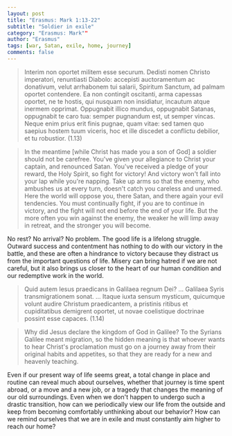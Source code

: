 ```yaml
---
layout: post
title: "Erasmus: Mark 1:13-22"
subtitle: "Soldier in exile"
category: "Erasmus: Mark""
author: "Erasmus"
tags: [war, Satan, exile, home, journey]
comments: false
---
```


> Interim non oportet militem esse securum. Dedisti nomen Christo imperatori, renuntiasti Diabolo: accepisti auctoramentum ac donativum, velut arrhabonem tui salarii, Spiritum Sanctum, ad palmam oportet contendere. Ea non contingit oscitanti, arma capessas oportet, ne te hostis, qui nusquam non insidiatur, incautum atque inermem opprimat. Oppugnabit illico mundus, oppugnabit Satanas, oppugnabit te caro tua: semper pugnandum est, ut semper vincas. Neque enim prius erit finis pugnae, quam vitae: sed tamen quo saepius hostem tuum viceris, hoc et ille discedet a conflictu debilior, et tu robustior. (1.13)

> In the meantime [while Christ has made you a son of God] a soldier should not be carefree. You've given your allegiance to Christ your captain, and renounced Satan. You've received a pledge of your reward, the Holy Spirit, so fight for victory! And victory won't fall into your lap while you're napping. Take up arms so that the enemy, who ambushes us at every turn, doesn't catch you careless and unarmed. Here the world will oppose you, there Satan, and there again your evil tendencies. You must continually fight, if you are to continue in victory, and the fight will not end before the end of your life. But the more often you win against the enemy, the weaker he will limp away in retreat, and the stronger you will become.

No rest? No arrival? No problem. The good life is a lifelong struggle. Outward success and contentment has nothing to do with our victory in the battle, and these are often a hindrance to victory because they distract us from the important questions of life. Misery can bring hatred if we are not careful, but it also brings us closer to the heart of our human condition and our redemptive work in the world.

> Quid autem Iesus praedicans in Galilaea regnum Dei? ... Galilaea Syris transmigrationem sonat. ... Itaque iuxta sensum mysticum, quicumque volunt audire Christum praedicantem, a pristinis ritibus et cupiditatibus demigrent oportet, ut novae coelistique doctrinae possint esse capaces. (1.14)

> Why did Jesus declare the kingdom of God in Galilee? To the Syrians Galilee meant migration, so the hidden meaning is that whoever wants to hear Christ's proclamation must go on a journey away from their original habits and appetites, so that they are ready for a new and heavenly teaching.

Even if our present way of life seems great, a total change in place and routine can reveal much about ourselves, whether that journey is time spent abroad, or a move and a new job, or a tragedy that changes the meaning of our old surroundings. Even when we don't happen to undergo such a drastic transition, how can we periodically view our life from the outside and keep from becoming comfortably unthinking about our behavior? How can we remind ourselves that we are in exile and must constantly aim higher to reach our home?